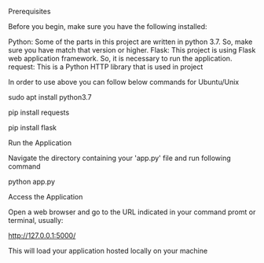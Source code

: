 Prerequisites

Before you begin, make sure you have the following installed:

Python: Some of the parts in this project are written in python 3.7. So, make sure you have match that version or higher.
Flask: This project is using Flask web application framework. So, it is necessary to run the application.
request: This is a Python HTTP library that is used in project

In order to use above you can follow below commands for Ubuntu/Unix 

sudo apt install python3.7 

pip install requests 

pip install flask 

Run the Application

Navigate the directory containing your 'app.py' file and run following command

python app.py

Access the Application

Open a web browser and go to the URL indicated in your command promt or terminal, usually:

http://127.0.0.1:5000/

This will load your application hosted locally on your machine